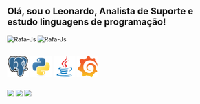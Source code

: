 ## Olá, sou o Leonardo, Analista de Suporte e estudo linguagens de programação!

<div style="display: inline_block; margin-top: 0; padding-top: 0;">
  <img align="center" alt="Rafa-Js" height="180" width="400" src="https://github-readme-stats.vercel.app/api?username=iKinno&show_icons=true&theme=dark">
  <img align="center" alt="Rafa-Js" height="180" width="270" src="https://github-readme-stats.vercel.app/api/top-langs/?username=iKinno&layout=donut&theme=dark">

##

<div style="display: inline_block">
  <img align="center" alt="Leo-Postgres" height="50" width="50" src="https://raw.githubusercontent.com/devicons/devicon/master/icons/postgresql/postgresql-original.svg">
  <img align="center" alt="Leo-Python" height="50" width="50" src="https://raw.githubusercontent.com/devicons/devicon/master/icons/python/python-original.svg">
  <img align="center" alt="Leo-Java" height="50" width="50" src="https://raw.githubusercontent.com/devicons/devicon/master/icons/java/java-original.svg">
  <img align="center" alt="Leo-Grafana" height="50" width="50" src="https://raw.githubusercontent.com/devicons/devicon/master/icons/grafana/grafana-original.svg">
</div>

##

<div>
   <a href="https://discord.gg/" target="_blank"><img src="https://img.shields.io/badge/Discord-7289DA?style=for-the-badge&logo=discord&logoColor=white" target="_blank"></a> 
  <a href = "mailto:lkinno.96@gmail.com"><img src="https://img.shields.io/badge/-Gmail-%23333?style=for-the-badge&logo=gmail&logoColor=white" target="_blank"></a>
  <a href="https://www.linkedin.com/in/leonardo-afonso-beck-b4ba9a328" target="_blank"><img src="https://img.shields.io/badge/-LinkedIn-%230077B5?style=for-the-badge&logo=linkedin&logoColor=white" target="_blank"></a>
</div>


